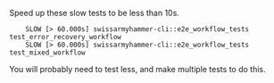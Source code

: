
Speed up these slow tests to be less than 10s.

        SLOW [> 60.000s] swissarmyhammer-cli::e2e_workflow_tests test_error_recovery_workflow
        SLOW [> 60.000s] swissarmyhammer-cli::e2e_workflow_tests test_mixed_workflow


You will probably need to test less, and make multiple tests to do this.